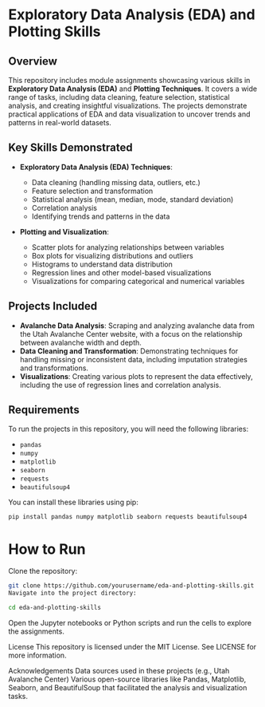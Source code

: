 # Exploratory Data Analysis (EDA) and Plotting Skills

## Overview
This repository includes module assignments showcasing various skills in **Exploratory Data Analysis (EDA)** and **Plotting Techniques**. It covers a wide range of tasks, including data cleaning, feature selection, statistical analysis, and creating insightful visualizations. The projects demonstrate practical applications of EDA and data visualization to uncover trends and patterns in real-world datasets.

## Key Skills Demonstrated

- **Exploratory Data Analysis (EDA) Techniques**:
  - Data cleaning (handling missing data, outliers, etc.)
  - Feature selection and transformation
  - Statistical analysis (mean, median, mode, standard deviation)
  - Correlation analysis
  - Identifying trends and patterns in the data
  
- **Plotting and Visualization**:
  - Scatter plots for analyzing relationships between variables
  - Box plots for visualizing distributions and outliers
  - Histograms to understand data distribution
  - Regression lines and other model-based visualizations
  - Visualizations for comparing categorical and numerical variables

## Projects Included
- **Avalanche Data Analysis**: Scraping and analyzing avalanche data from the Utah Avalanche Center website, with a focus on the relationship between avalanche width and depth.
- **Data Cleaning and Transformation**: Demonstrating techniques for handling missing or inconsistent data, including imputation strategies and transformations.
- **Visualizations**: Creating various plots to represent the data effectively, including the use of regression lines and correlation analysis.

## Requirements
To run the projects in this repository, you will need the following libraries:
- `pandas`
- `numpy`
- `matplotlib`
- `seaborn`
- `requests`
- `beautifulsoup4`

You can install these libraries using pip:

```bash
pip install pandas numpy matplotlib seaborn requests beautifulsoup4
```

# How to Run
Clone the repository:

```bash
git clone https://github.com/yourusername/eda-and-plotting-skills.git
Navigate into the project directory:
```

```bash
cd eda-and-plotting-skills
```

Open the Jupyter notebooks or Python scripts and run the cells to explore the assignments.

License
This repository is licensed under the MIT License. See LICENSE for more information.

Acknowledgements
Data sources used in these projects (e.g., Utah Avalanche Center)
Various open-source libraries like Pandas, Matplotlib, Seaborn, and BeautifulSoup that facilitated the analysis and visualization tasks.
